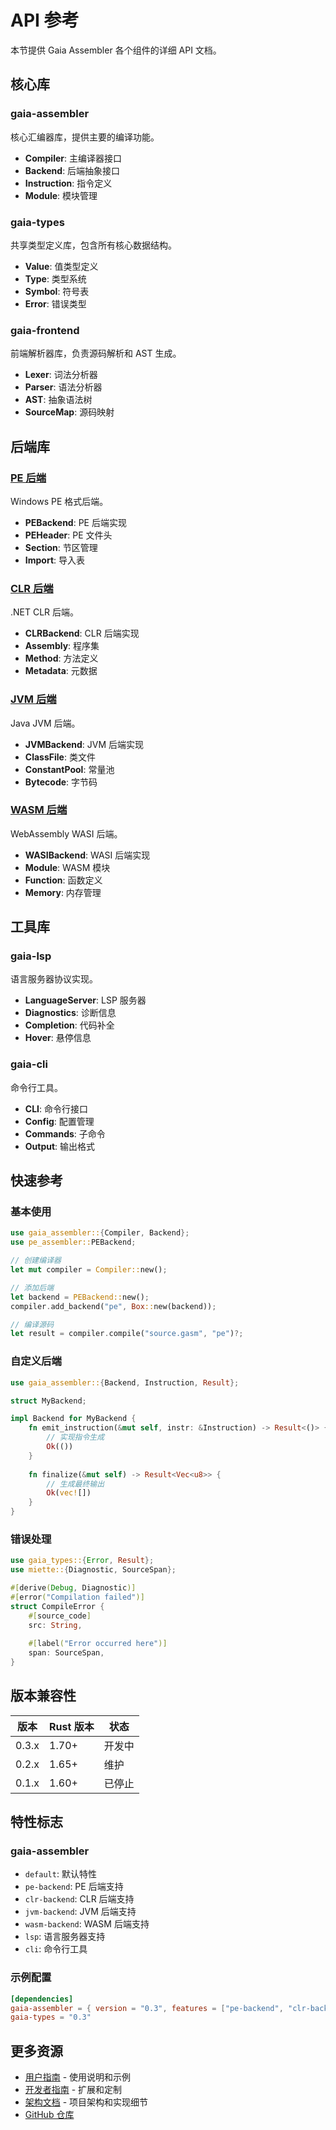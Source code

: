 # API 参考

本节提供 Gaia Assembler 各个组件的详细 API 文档。

## 核心库

### gaia-assembler

核心汇编器库，提供主要的编译功能。

- **Compiler**: 主编译器接口
- **Backend**: 后端抽象接口
- **Instruction**: 指令定义
- **Module**: 模块管理

### gaia-types

共享类型定义库，包含所有核心数据结构。

- **Value**: 值类型定义
- **Type**: 类型系统
- **Symbol**: 符号表
- **Error**: 错误类型

### gaia-frontend

前端解析器库，负责源码解析和 AST 生成。

- **Lexer**: 词法分析器
- **Parser**: 语法分析器
- **AST**: 抽象语法树
- **SourceMap**: 源码映射

## 后端库

### [PE 后端](../backends/pe/)

Windows PE 格式后端。

- **PEBackend**: PE 后端实现
- **PEHeader**: PE 文件头
- **Section**: 节区管理
- **Import**: 导入表

### [CLR 后端](../backends/clr/)

.NET CLR 后端。

- **CLRBackend**: CLR 后端实现
- **Assembly**: 程序集
- **Method**: 方法定义
- **Metadata**: 元数据

### [JVM 后端](../backends/jvm/)

Java JVM 后端。

- **JVMBackend**: JVM 后端实现
- **ClassFile**: 类文件
- **ConstantPool**: 常量池
- **Bytecode**: 字节码

### [WASM 后端](../backends/wasm/)

WebAssembly WASI 后端。

- **WASIBackend**: WASI 后端实现
- **Module**: WASM 模块
- **Function**: 函数定义
- **Memory**: 内存管理

## 工具库

### gaia-lsp

语言服务器协议实现。

- **LanguageServer**: LSP 服务器
- **Diagnostics**: 诊断信息
- **Completion**: 代码补全
- **Hover**: 悬停信息

### gaia-cli

命令行工具。

- **CLI**: 命令行接口
- **Config**: 配置管理
- **Commands**: 子命令
- **Output**: 输出格式

## 快速参考

### 基本使用

```rust
use gaia_assembler::{Compiler, Backend};
use pe_assembler::PEBackend;

// 创建编译器
let mut compiler = Compiler::new();

// 添加后端
let backend = PEBackend::new();
compiler.add_backend("pe", Box::new(backend));

// 编译源码
let result = compiler.compile("source.gasm", "pe")?;
```

### 自定义后端

```rust
use gaia_assembler::{Backend, Instruction, Result};

struct MyBackend;

impl Backend for MyBackend {
    fn emit_instruction(&mut self, instr: &Instruction) -> Result<()> {
        // 实现指令生成
        Ok(())
    }
    
    fn finalize(&mut self) -> Result<Vec<u8>> {
        // 生成最终输出
        Ok(vec![])
    }
}
```

### 错误处理

```rust
use gaia_types::{Error, Result};
use miette::{Diagnostic, SourceSpan};

#[derive(Debug, Diagnostic)]
#[error("Compilation failed")]
struct CompileError {
    #[source_code]
    src: String,
    
    #[label("Error occurred here")]
    span: SourceSpan,
}
```

## 版本兼容性

| 版本    | Rust 版本 | 状态  |
|-------|---------|-----|
| 0.3.x | 1.70+   | 开发中 |
| 0.2.x | 1.65+   | 维护  |
| 0.1.x | 1.60+   | 已停止 |

## 特性标志

### gaia-assembler

- `default`: 默认特性
- `pe-backend`: PE 后端支持
- `clr-backend`: CLR 后端支持
- `jvm-backend`: JVM 后端支持
- `wasm-backend`: WASM 后端支持
- `lsp`: 语言服务器支持
- `cli`: 命令行工具

### 示例配置

```toml
[dependencies]
gaia-assembler = { version = "0.3", features = ["pe-backend", "clr-backend"] }
gaia-types = "0.3"
```

## 更多资源

- [用户指南](/user-guide/) - 使用说明和示例
- [开发者指南](/developer-guide/) - 扩展和定制
- [架构文档](/developer-guide/architecture.md) - 项目架构和实现细节
- [GitHub 仓库](https://github.com/nyar-vm/project-gaia)